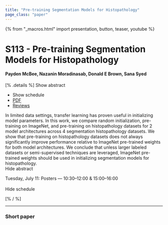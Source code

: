 ```yaml
---
title: "Pre-training Segmentation Models for Histopathology"
page_class: "paper"
---
```


{% from "_macros.html" import presentation, button, teaser, youtube %}

# S113 - Pre-training Segmentation Models for Histopathology

#### Payden McBee, Nazanin Moradinasab, Donald E Brown, Sana Syed

[% .details %]
<a class="toggle_visibility" data-selector=".abstract" data-level="3">Show abstract</a>
- <a class="toggle_visibility" data-selector=".schedule" data-level="3">Show schedule</a>
- <a href="https://openreview.net/pdf?id=LkXKbvcK_c">PDF</a>
- <a href="https://openreview.net/forum?id=LkXKbvcK_c">Reviews</a>

<p>
    <span class="abstract">
        In limited data settings, transfer learning has proven useful in initializing model parameters. In this work, we compare random initialization, pre-training on ImageNet, and pre-training on histopathology datasets for 2 model architectures across 4 segmentation histopathology datasets. We show that pre-training on histopathology datasets does not always significantly improve performance relative to ImageNet pre-trained weights for both model architectures. We conclude that unless larger labeled datasets or semi-supervised techniques are leveraged, ImageNet pre-trained weights should be used in initializing segmentation models for histopathology.  
        <br>
        <span class="actions"><a class="toggle_visibility" data-level="2">Hide abstract</a></span>
    </span>
</p>

<p>
    <span class="schedule">
        Tuesday, July 11: Posters — 10:30–12:00 & 15:00–16:00<br>
        <br>
        <span class="actions"><a class="toggle_visibility" data-level="2">Hide schedule</a></span>
    </span>
</p>
[% / %]

---


### Short paper
